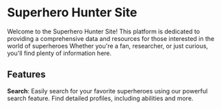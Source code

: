 # Superhero Hunter Site

Welcome to the Superhero Hunter Site! This platform is dedicated to providing a comprehensive data and resources for those interested in the world of superheroes Whether you're a fan, researcher, or just curious, you'll find plenty of information here.

## Features

**Search**: Easily search for your favorite superheroes using our powerful search feature. Find detailed profiles, including abilities and more.
